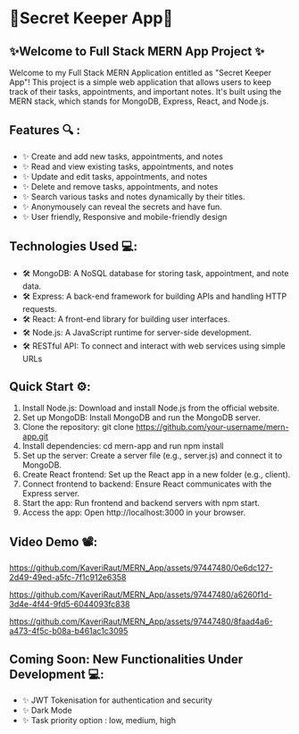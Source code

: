 # 🔑Secret Keeper App🔑
## ✨Welcome to Full Stack MERN App Project ✨

Welcome to my Full Stack MERN Application entitled as "Secret Keeper App"! 
This project is a simple web application that allows users to keep track of their tasks, appointments, and important notes. It's built using the MERN stack, which stands for MongoDB, Express, React, and Node.js.

## Features 🔍 :
- ✨ Create and add new tasks, appointments, and notes
- ✨ Read and view existing tasks, appointments, and notes
- ✨ Update and edit tasks, appointments, and notes
- ✨ Delete and remove tasks, appointments, and notes
- ✨ Search various tasks and notes dynamically by their titles.
- ✨ Anonymousely can reveal the secrets and have fun.
- ✨ User friendly, Responsive and mobile-friendly design

## Technologies Used 💻:
- 🛠️ MongoDB: A NoSQL database for storing task, appointment, and note data.
- 🛠️ Express: A back-end framework for building APIs and handling HTTP requests.
- 🛠️ React: A front-end library for building user interfaces.
- 🛠️ Node.js: A JavaScript runtime for server-side development.
- 🛠️ RESTful API: To connect and interact with web services using simple URLs

## Quick Start ⚙️:
1. Install Node.js: Download and install Node.js from the official website.
2. Set up MongoDB: Install MongoDB and run the MongoDB server.
3. Clone the repository: git clone https://github.com/your-username/mern-app.git
4. Install dependencies: cd mern-app and run npm install
5. Set up the server: Create a server file (e.g., server.js) and connect it to MongoDB.
6. Create React frontend: Set up the React app in a new folder (e.g., client).
7. Connect frontend to backend: Ensure React communicates with the Express server.
8. Start the app: Run frontend and backend servers with npm start.
9. Access the app: Open http://localhost:3000 in your browser.

## Video Demo 📽️:

https://github.com/KaveriRaut/MERN_App/assets/97447480/0e6dc127-2d49-49ed-a5fc-7f1c912e6358

https://github.com/KaveriRaut/MERN_App/assets/97447480/a6260f1d-3d4e-4f44-9fd5-6044093fc838

https://github.com/KaveriRaut/MERN_App/assets/97447480/8faad4a6-a473-4f5c-b08a-b461ac1c3095


## Coming Soon: New Functionalities Under Development 💻:
- ✨ JWT Tokenisation for authentication and security
- ✨ Dark Mode
- ✨ Task priority option : low, medium, high
